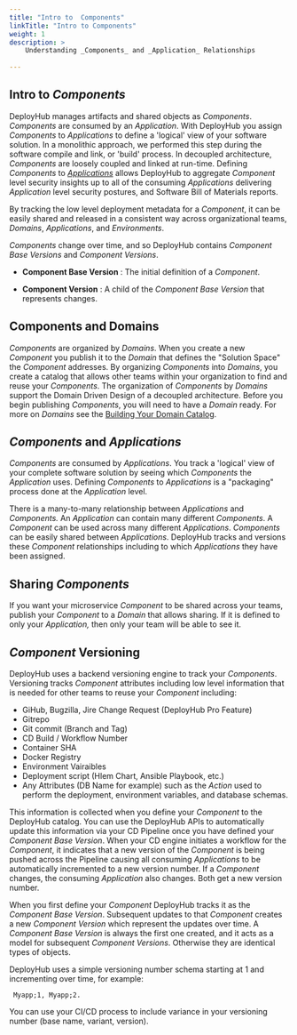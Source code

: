 ```yaml
---
title: "Intro to  Components"
linkTitle: "Intro to Components"
weight: 1
description: >
    Understanding _Components_ and _Application_ Relationships
  
---
```

## Intro to _Components_

DeployHub manages artifacts and shared objects as _Components_.  _Components_ are consumed by an _Application_. With DeployHub you assign _Components_ to _Applications_ to define a 'logical' view of your software solution. In a monolithic approach, we performed this step during the software compile and link, or 'build' process. In decoupled architecture, _Components_ are loosely coupled and linked at run-time. Defining _Components_ to [_Applications_](/userguide/first-steps/packaging-applications/) allows DeployHub to aggregate _Component_ level security insights up to all of the consuming _Applications_ delivering _Application_ level security postures, and Software Bill of Materials reports. 

By tracking the low level deployment metadata for a _Component_, it can be easily shared and released in a consistent way across organizational teams, _Domains_, _Applications_, and _Environments_.

_Components_ change over time, and so DeployHub contains _Component Base Versions_ and _Component Versions_.

- **Component Base Version** : The initial definition of a _Component_.

- **Component Version** : A child of the _Component Base Version_ that represents changes.

## Components and Domains

_Components_ are organized by _Domains_. When you create a new _Component_ you publish it to the _Domain_ that defines the "Solution Space" the _Component_ addresses.  By organizing _Components_ into _Domains_, you create a catalog that allows other teams within your organization to find and reuse your _Components_. The organization of _Components_ by _Domains_ support the Domain Driven Design of a decoupled architecture. Before you begin publishing _Components_, you will need to have a _Domain_ ready.  For more on _Domains_ see the [Building Your Domain Catalog](/userguide/first-steps/2-defining-domains/).

## _Components_ and _Applications_

_Components_ are consumed by _Applications_. You track a 'logical' view of your complete software solution by seeing which _Components_ the _Application_ uses.  Defining _Components_ to _Applications_ is a "packaging" process done at the _Application_ level.

There is a many-to-many relationship between _Applications_ and _Components._ An _Application_ can contain many different _Components_. A _Component_ can be used across many different _Applications_. _Components_ can be easily shared between _Applications_. DeployHub tracks and versions these _Component_ relationships including to which _Applications_ they have been assigned.

## Sharing _Components_

If you want your microservice _Component_ to be shared across your teams, publish your _Component_ to a _Domain_ that allows sharing. If it is defined to only your _Application,_ then only your team will be able to see it.

## _Component_ Versioning

DeployHub uses a backend versioning engine to track your _Components_. Versioning tracks _Component_ attributes including low level information that is needed for other teams to reuse your _Component_ including:

- GiHub, Bugzilla, Jire Change Request (DeployHub Pro Feature)
- Gitrepo
- Git commit (Branch and Tag)
- CD Build / Workflow Number
- Container SHA
- Docker Registry
- Environment Vairaibles
- Deployment script (Hlem Chart, Ansible Playbook, etc.)
- Any Attributes (DB Name for example) such as the _Action_ used to perform the deployment, environment variables, and database schemas.

This information is collected when you define your _Component_ to the DeployHub catalog. You can use the DeployHub APIs to automatically update this information via your CD Pipeline once you have defined your _Component Base Version_. When your CD engine initiates a workflow for the _Component_, it indicates that a new version of the _Component_ is being pushed across the Pipeline causing all consuming _Applications_ to be automatically incremented to a new version number.  If a _Component_ changes, the consuming _Application_ also changes.  Both get a new version number.

When you first define your _Component_ DeployHub tracks it as the _Component Base Version_. Subsequent updates to that _Component_ creates a new _Component Version_ which represent the updates over time. A _Component Base Version_ is always the first one created, and it acts as a model for subsequent _Component Versions_. Otherwise they are identical types of objects.

DeployHub uses a simple versioning number schema starting at 1 and incrementing over time, for example:

```text
 Myapp;1, Myapp;2.
```

You can use your CI/CD process to include variance in your versioning number (base name, variant, version).  

